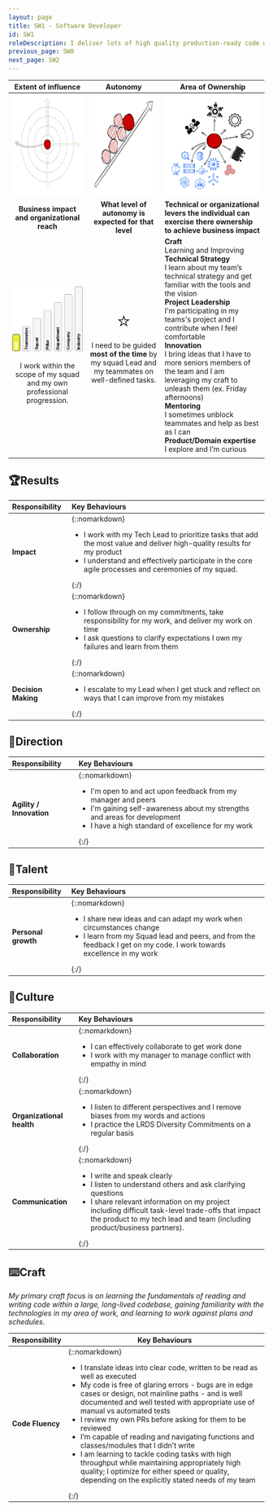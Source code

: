 ```yaml
---
layout: page
title: SW1 - Software Developer
id: SW1
roleDescription: I deliver lots of high quality production-ready code with direction from the team
previous_page: SW0
next_page: SW2
---
```


|                  Extent of influence<br />                   |                        Autonomy<br />                        | Area of Ownership<br />                                      |
| :----------------------------------------------------------: | :----------------------------------------------------------: | ------------------------------------------------------------ |
| <img src="./../assets/Influence.png" alt="influence" style="height: 200px; align: center" /> | <img src="./../assets/Autonomy.png" alt="Autonomy" style="height: 200px; align: center" /> | <img src="./../assets/Ownership.png" alt="ownership" style="height: 200px; align: center" /> |
|         **Business impact and organizational reach**         |    **What level of autonomy is expected for that level**     | **Technical or organizational levers the individual can exercise there ownership to achieve business impact** |
| ![extent1](./..\assets\level1\extent1.png)<br /><br />I work within the scope of my squad and my own professional progression. | <span style="font-size: 40px">⭐</span><br />I need to be guided **most of the time** by my squad Lead and my teammates on well-defined tasks. | **<span class="oo-badge oo-gd-blue">Craft</span>**<br />Learning and Improving<br />**<span class="oo-badge oo-gd-yellow">Technical Strategy</span>**<br />I learn about my team’s technical strategy and get familiar with the tools and the vision<br />**<span class="oo-badge oo-gd-red">Project Leadership</span>**<br />I'm participating in my teams's project and I contribute when I feel comfortable<br />**<span class="oo-badge oo-gd-green">Innovation</span>**<br />I bring ideas that I have to more seniors members of the team and I am leveraging my craft to unleash them (ex. Friday afternoons)<br />**<span class="oo-badge oo-gd-orange">Mentoring</span>**<br />I sometimes unblock teammates and help as best as I can<br />**<span class="oo-badge oo-gd-grey">Product/Domain expertise</span>**<br />I explore and I’m curious |
|                                                              |                                                              |                                                              |

## 🏆Results

| **Responsibility**  | **Key Behaviours**                                                                                                                                                                                                                                                                                 |
| :------------------- |:---------------------------------------------------------------------------------------------------------------------------------------------------------------------------------------------------------------------------------------------------------------------------------------------------|
| **Impact**| {::nomarkdown}<ul><li>I work with my Tech Lead to prioritize tasks that add the most value and deliver high-quality results for my product<br /><li>I understand and effectively participate in the core agile processes and ceremonies of my squad.</li></ul>{:/} |
| **Ownership**       | {::nomarkdown}<ul><li>I follow through on my commitments, take responsibility for my work, and deliver my work on time <br /><li> I ask questions to clarify expectations I own my failures and learn from them</li></ul>{:/} |
| **Decision Making**| {::nomarkdown}<ul><li> I escalate to my Lead when I get stuck and reflect on ways that I can improve from my mistakes </li></ul>{:/}                                                                                                                                                          |

## 🌟Direction

| **Responsibility**       | **Key Behaviours**                                           |
| :----------------------- | :----------------------------------------------------------- |
| **Agility / Innovation** | {::nomarkdown}<ul><li>I'm open to and act upon feedback from my manager and peers<br/><li>I'm gaining self-awareness about my strengths and areas for development<br /><li>I have a high standard of excellence for my work</li></ul>{:/} |

## 🌳Talent

| **Responsibility**  | **Key Behaviours**                                           |
| :------------------ | :----------------------------------------------------------- |
| **Personal growth** | {::nomarkdown}<ul><li>I share new ideas and can adapt my work when circumstances change<br /><li>I learn from my Squad lead and peers, and from the feedback I get on my code. I work towards excellence in my work</li></ul>{:/} |

## 🤼Culture

| **Responsibility**        | **Key Behaviours**                                                                                                                                                                                                                                                                                                       |
| :------------------------ |:-------------------------------------------------------------------------------------------------------------------------------------------------------------------------------------------------------------------------------------------------------------------------------------------------------------------------|
| **Collaboration**         | {::nomarkdown}<ul><li>I can effectively collaborate to get work done<br /><li>I work with my manager to manage conflict with empathy in mind  </li></ul>{:/}                                                                                                                                                             |
| **Organizational health** | {::nomarkdown}<ul><li>I listen to different perspectives and I remove biases from my words and actions<br /><li>I practice the LRDS Diversity Commitments on a regular basis   </li></ul>{:/}                                                                                                                            |
| **Communication**         | {::nomarkdown}<ul><li>I write and speak clearly<br /><li>I listen to understand others and ask clarifying questions<br /><li>I share relevant information on my project including difficult task-level trade-offs that impact the product to my tech lead and team (including product/business partners). </li></ul>{:/} |

## ⌨️Craft

*My primary craft focus is on learning the fundamentals of reading and writing code within a large, long-lived codebase, gaining familiarity with the technologies in my area of work, and learning to work against plans and schedules.*

| **Responsibility** | **Key Behaviours**                                                                                                                                                                                                                                                                                                                                                                                                                                                                                                                                                                                                                                                                            |
| :----------------- |-----------------------------------------------------------------------------------------------------------------------------------------------------------------------------------------------------------------------------------------------------------------------------------------------------------------------------------------------------------------------------------------------------------------------------------------------------------------------------------------------------------------------------------------------------------------------------------------------------------------------------------------------------------------------------------------------|
| **Code Fluency**   | {::nomarkdown}<ul><li>I translate ideas into clear code, written to be read as well as executed<br /><li>My code is free of glaring errors - bugs are in edge cases or design, not mainline paths - and is well documented and well tested with appropriate use of manual vs automated tests<br /><li>I review my own PRs before asking for them to be reviewed <br /><li>I’m capable of reading and navigating functions and classes/modules that I didn’t write<br /><li>I am learning to tackle coding tasks with high throughput while maintaining appropriately high quality; I optimize for either speed or quality, depending on the explicitly stated needs of my team </li></ul>{:/} |
